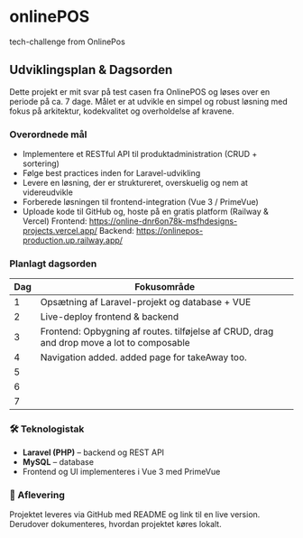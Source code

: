 # onlinePOS

tech-challenge from OnlinePos

## Udviklingsplan & Dagsorden

Dette projekt er mit svar på test casen fra OnlinePOS og løses over en periode på ca. 7 dage. Målet er at udvikle en simpel og robust løsning med fokus på arkitektur, kodekvalitet og overholdelse af kravene.

### Overordnede mål

- Implementere et RESTful API til produktadministration (CRUD + sortering)
- Følge best practices inden for Laravel-udvikling
- Levere en løsning, der er struktureret, overskuelig og nem at videreudvikle
- Forberede løsningen til frontend-integration (Vue 3 / PrimeVue)
- Uploade kode til GitHub og, hoste på en gratis platform (Railway & Vercel)
  Frontend: https://online-dnr6on78k-msfhdesigns-projects.vercel.app/
  Backend: https://onlinepos-production.up.railway.app/

### Planlagt dagsorden

| Dag | Fokusområde                                                                               |
| --- | ----------------------------------------------------------------------------------------- |
| 1   | Opsætning af Laravel-projekt og database + VUE                                            |
| 2   | Live-deploy frontend & backend                                                            |
| 3   | Frontend: Opbygning af routes. tilføjelse af CRUD, drag and drop move a lot to composable |
| 4   | Navigation added. added page for takeAway too.                                            |
| 5   |                                                                                           |
| 6   |                                                                                           |
| 7   |                                                                                           |

### 🛠 Teknologistak

- **Laravel (PHP)** – backend og REST API
- **MySQL** – database
- Frontend og UI implementeres i Vue 3 med PrimeVue

### 📝 Aflevering

Projektet leveres via GitHub med README og link til en live version.  
Derudover dokumenteres, hvordan projektet køres lokalt.
